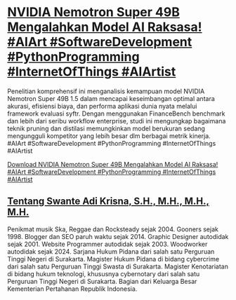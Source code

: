 # [NVIDIA Nemotron Super 49B Mengalahkan Model AI Raksasa! #AIArt #SoftwareDevelopment #PythonProgramming #InternetOfThings #AIArtist](https://swanteadikrisna.com/ai/website/68/nvidia-nemotron-super-49b-mengalahkan-model-ai-raksasa/)

Penelitian komprehensif ini menganalisis kemampuan model NVIDIA Nemotron Super 49B 1.5 dalam mencapai keseimbangan optimal antara akurasi, efisiensi biaya, dan performa aplikasi dunia nyata melalui framework evaluasi syftr. Dengan menggunakan FinanceBench benchmark dan lebih dari seribu workflow enterprise, studi ini mengungkap bagaimana teknik pruning dan distilasi memungkinkan model berukuran sedang mengungguli kompetitor yang lebih besar dlm berbagai metrik kinerja. #AIArt #SoftwareDevelopment #PythonProgramming #InternetOfThings #AIArtist 

[Download NVIDIA Nemotron Super 49B Mengalahkan Model AI Raksasa! #AIArt #SoftwareDevelopment #PythonProgramming #InternetOfThings #AIArtist](https://swanteadikrisna.com/ai/website/68/nvidia-nemotron-super-49b-mengalahkan-model-ai-raksasa/)


## [Tentang Swante Adi Krisna, S.H., M.H., M.H., M.H.](https://swanteadikrisna.com/)

Penikmat musik Ska, Reggae dan Rocksteady sejak 2004. Gooners sejak 1998. Blogger dan SEO paruh waktu sejak 2014. Graphic Designer autodidak sejak 2001. Website Programmer autodidak sejak 2003. Woodworker autodidak sejak 2024. Sarjana Hukum Pidana dari salah satu Perguruan Tinggi Negeri di Surakarta. Magister Hukum Pidana di bidang cybercrime dari salah satu Perguruan Tinggi Swasta di Surakarta. Magister Kenotariatan di bidang hukum teknologi, khususnya cybernotary dari salah satu Perguruan Tinggi Negeri di Surakarta. Bagian dari Keluarga Besar Kementerian Pertahanan Republik Indonesia.
